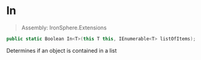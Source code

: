 ﻿

# In

> Assembly: IronSphere.Extensions

```csharp
public static Boolean In<T>(this T this, IEnumerable<T> listOfItems);
```

Determines if an object is contained in a list

 